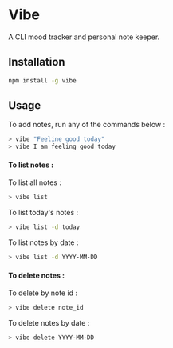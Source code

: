 # Vibe

A CLI mood tracker and personal note keeper.

## Installation
```bash
npm install -g vibe
```

## Usage

To add notes, run any of the commands below :

```bash
> vibe "Feeline good today"
> vibe I am feeling good today
```

#### To list notes :

To list all notes :

```bash
> vibe list
```

To list today's notes :

```bash
> vibe list -d today
```

To list notes by date :

```bash
> vibe list -d YYYY-MM-DD
```

#### To delete notes :

To delete by note id :

```bash
> vibe delete note_id
```

To delete notes by date :

```bash
> vibe delete YYYY-MM-DD
```

